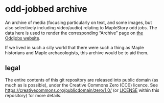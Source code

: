 # odd-jobbed archive

An archive of media (focusing particularly on text, and some images, but also
selectively including video/audio) relating to MapleStory odd jobs. The data
here is used to render the corresponding &ldquo;Archive&rdquo; page on [the
Oddjobs website](https://oddjobs.codeberg.page/).

If we lived in such a silly world that there were such a thing as Maple
historians and Maple archaeologists, this archive would be to aid them.

## legal

The entire contents of this git repository are released into public domain (as
much as is possible), under the Creative Commons Zero (CC0) licence. See
<https://creativecommons.org/publicdomain/zero/1.0/> (or [LICENSE](./LICENSE)
within this repository) for more details.
